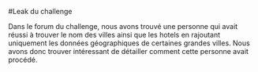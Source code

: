#Leak du challenge

Dans le forum du challenge, nous avons trouvé une personne qui avait réussi à trouver le nom des villes ainsi
que les hotels en rajoutant uniquement les données géographiques de certaines grandes villes. Nous avons donc 
trouver intéressant de détailler comment cette personne avait procédé.


